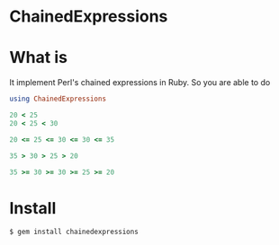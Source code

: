 ChainedExpressions
==================

What is
====
It implement Perl's chained expressions in Ruby. So you are able to do

```ruby
using ChainedExpressions

20 < 25
20 < 25 < 30

20 <= 25 <= 30 <= 30 <= 35

35 > 30 > 25 > 20

35 >= 30 >= 30 >= 25 >= 20
```

Install
====
`$ gem install chainedexpressions`